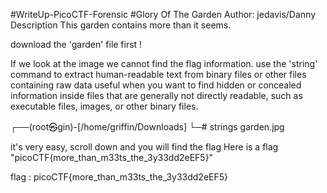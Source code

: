 #WriteUp-PicoCTF-Forensic
#Glory Of The Garden
Author: jedavis/Danny
Description
This garden contains more than it seems.

download the 'garden' file first !

If we look at the image we cannot find the flag information.
use the 'string' command to extract human-readable text from binary files or other files containing raw data
useful when you want to find hidden or concealed information inside files that are generally not directly readable, such as executable files, images, or other binary files.

┌──(root㉿gin)-[/home/griffin/Downloads]
└─# strings garden.jpg 

it's very easy, scroll down and you will find the flag
Here is a flag "picoCTF{more_than_m33ts_the_3y33dd2eEF5}"

flag : picoCTF{more_than_m33ts_the_3y33dd2eEF5}
